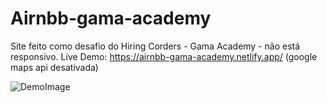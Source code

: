 # Airnbb-gama-academy
Site feito como desafio do Hiring Corders - Gama Academy - não está responsivo. Live Demo: https://airnbb-gama-academy.netlify.app/ (google maps api desativada)

![DemoImage](https://i.imgur.com/2QBY2mA.png)


